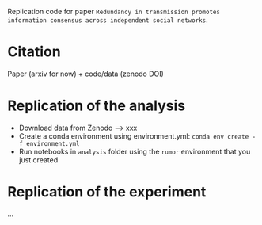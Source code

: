 Replication code for paper `Redundancy in transmission promotes information consensus across independent social networks`.

# Citation
Paper (arxiv for now) + code/data (zenodo DOI)


# Replication of the analysis
- Download data from Zenodo --> xxx
- Create a conda environment using environment.yml: `conda env create -f environment.yml`
- Run notebooks in `analysis` folder using the `rumor` environment that you just created


# Replication of the experiment
...







